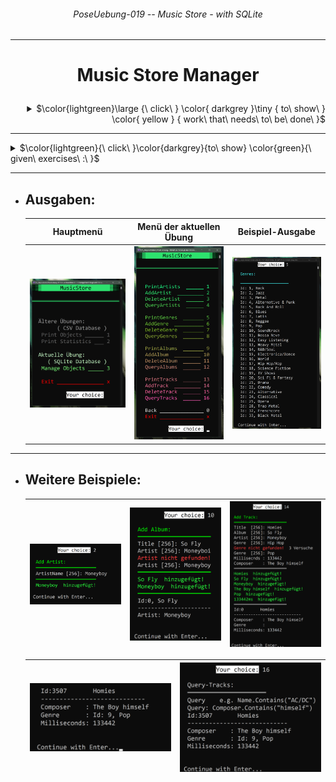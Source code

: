 ###### <p align="center"> PoseUebung-019 -- Music Store - with SQLite </p>

---
# <p align="center"> Music Store Manager </p>

<div align="right">

 <details>

  <summary>
   $\color{lightgreen}\large {\ click\ }
    \color{ darkgrey }\tiny  { to\ show\ }
    \color{ yellow }         { work\ that\ needs\ to\ be\ done\ }$

  </summary>

  <div align="left">

  > - - [x] Implementation of SQLite Database
  > - - [x] Implementation of Serializable
  > - Addition of UML-Diagrams:
  >   > - - [ ] Usecase Diagram
  >   > - - [ ] Class Diagram
  >   > - - [ ] Sequence Diagram

  </div>

 </details>

</div>

---

<details>
  <summary> $\color{lightgreen}{\ click\ }\color{darkgrey}{to\ show} \color{green}{\ given\ exercises\ :\ }$ 
  </summary>
 
  <div align="left"> 

  - ### *Repositories - Gehrer*:  
  > - [ Template - Git/Readme.md ](https://github.com/leoggehrer/MusicStore-Template/blob/master/README.md)
  > - [ Serializable - Git/Repo ](https://github.com/leoggehrer/MusicStoreSerializable-Template)
  > - [ Full Part A - Git/Readme.md ](https://github.com/leoggehrer/MusicStorePartA/blob/master/README.md)

  </div>
</details>

---

- ## Ausgaben:
  

  | Hauptmenü | Menü der aktuellen Übung | Beispiel-Ausgabe |
  |:--:|:--:|:--:|
  | <img src="img/ms (1).png" width=300px height= 100% alt="main-menu" >  | <img src="img/ms (2).png" width=300px height= 100% alt="main-menu" >  | <img src="img/ms (3).png" width=300px height= 100% alt="main-menu" >  |

---

- ## Weitere Beispiele:

  | <img src="img/ms (4).png" width=300px height= 100% alt="main-menu" >  | <img src="img/ms (5).png" width=300px height= 100% alt="main-menu" >  | <img src="img/ms (6).png" width=300px height= 100% alt="main-menu" >  |
  |:--:|:--:|:--:|
  

  <div align="center">

  | <img src="img/ms (7).png" width=300px height= 100% alt="main-menu" >  | <img src="img/ms (8).png" width=300px height= 100% alt="main-menu" >  |  
  |:--:|:--:| 

  </div>
